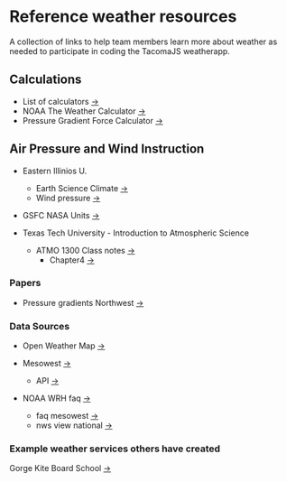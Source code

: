 # Reference weather resources
A collection of links to help team members learn more about weather as needed to participate in coding the TacomaJS weatherapp.

## Calculations
* List of calculators [->](http://www.shodor.org/os411/courses/_master/tools/calculators/calculators_frameset.html)
* NOAA The Weather Calculator [->](http://www.srh.noaa.gov/epz/?n=wxcalc)
* Pressure Gradient Force Calculator [->](http://www.shodor.org/os411/courses/_master/tools/calculators/pgf/)

## Air Pressure and Wind Instruction
* Eastern Illinios U.
   * Earth Science Climate [->](http://www.ux1.eiu.edu/~cfjps/1400/1400index%28F03%29.html)
   * Wind pressure [->]( http://www.ux1.eiu.edu/~cfjps/1400/pressure_wind.html)
* GSFC NASA Units [->](http://education.gsfc.nasa.gov/ess/units/unit2/u2l8a.html)

* Texas Tech University - Introduction to Atmospheric Science
   * ATMO 1300 Class notes [->](http://www.atmo.ttu.edu/schroeder/ATMO_1300/notes.htm)
      * Chapter4 [->](http://www.atmo.ttu.edu/schroeder/ATMO_1300/Notes/chapter4.pdf)

### Papers
* Pressure gradients Northwest [->](http://www.climate.washington.edu/stormking/PressureGradients.html)

### Data Sources
* Open Weather Map [->](http://openweathermap.org/api)

* Mesowest [->](http://mesowest.org/)
  * API [->](http://mesowest.org/api/)

* NOAA WRH faq [->](http://www.wrh.noaa.gov/faq.php)
  * faq mesowest [->](http://www.wrh.noaa.gov/wrh/faq/mesowestfaq.php)
  * nws view national [->](http://www.nws.noaa.gov/view/national.php)

### Example weather services others have created
  Gorge Kite Board School [->](http://gorgekiteboardschool.com/cgi-shl/09-wind-speed-forecast.pl)
